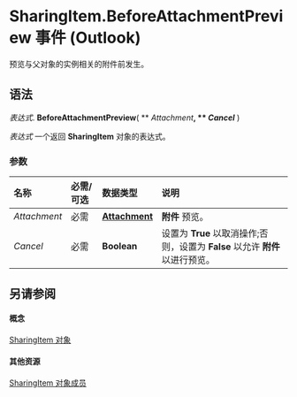 
# SharingItem.BeforeAttachmentPreview 事件 (Outlook)

预览与父对象的实例相关的附件前发生。


## 语法

 _表达式_. **BeforeAttachmentPreview**( ** _Attachment_**, ** _Cancel_** )

 _表达式_ 一个返回 **SharingItem** 对象的表达式。


### 参数



|**名称**|**必需/可选**|**数据类型**|**说明**|
|:-----|:-----|:-----|:-----|
| _Attachment_|必需|**[Attachment](3e11582b-ac90-0948-bc37-506570bb287b.md)**|**附件** 预览。|
| _Cancel_|必需|**Boolean**|设置为 **True** 以取消操作;否则，设置为 **False** 以允许 **附件** 以进行预览。|

## 另请参阅


#### 概念


[SharingItem 对象](63dd3451-44f3-7cc4-c6e2-7dad5835a7d2.md)
#### 其他资源


[SharingItem 对象成员](719ad60e-2242-2c54-778f-006b61690389.md)